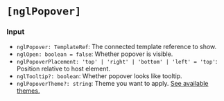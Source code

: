 # `[nglPopover]`

### Input

   * `nglPopover: TemplateRef`: The connected template reference to show.
   * `nglOpen: boolean = false`: Whether popover is visible.
   * `nglPopoverPlacement: 'top' | 'right' | 'bottom' | 'left' = 'top'`: Position relative to host element.
   * `nglTooltip?: boolean`: Whether popover looks like tooltip.
   * `nglPopoverTheme?: string`: Theme you want to apply. [See available themes.](https://www.lightningdesignsystem.com/components/utilities/themes/#flavor-color)
